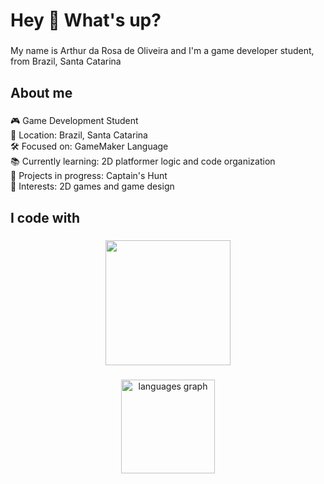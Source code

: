 <h1 align="left">Hey 👋 What's up?</h1>

###

<p align="left">My name is Arthur da Rosa de Oliveira and I'm a game developer student, from Brazil, Santa Catarina</p>

###

<h2 align="left">About me</h2>

###

<p align="left">🎮 Game Development Student<br>📍 Location: Brazil, Santa Catarina<br>🛠️ Focused on: GameMaker Language<br>📚 Currently learning: 2D platformer logic and code organization<br>🚀 Projects in progress: Captain's Hunt<br>📌 Interests: 2D games and game design</p>

###

<h2 align="left">I code with</h2>

###

<div align="center">
  <img height="200" src="https://vignette1.wikia.nocookie.net/gamemaker/images/7/76/Game_maker_logo.png/revision/latest?cb=20140307042747"  />
</div>

###

<div align="center">
  <img src="https://github-readme-stats.vercel.app/api/top-langs?username=Drake0910&locale=en&hide_title=false&layout=compact&card_width=320&langs_count=5&theme=dracula&hide_border=false&order=2" height="150" alt="languages graph"  />
</div>

###
